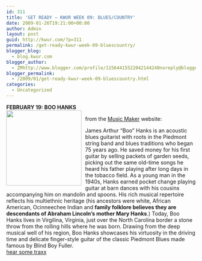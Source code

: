 ```yaml
---
id: 311
title: 'GET READY – KWUR WEEK 09: BLUES/COUNTRY'
date: 2009-01-26T19:21:00+00:00
author: Admin
layout: post
guid: http://kwur.com/?p=311
permalink: /get-ready-kwur-week-09-bluescountry/
blogger_blog:
  - blog.kwur.com
blogger_author:
  - ZMhttp://www.blogger.com/profile/11564415522042144240noreply@blogger.com
blogger_permalink:
  - /2009/01/get-ready-kwur-week-09-bluescountry.html
categories:
  - Uncategorized
---
```

<div class="pf-content">
  <p>
    <span style="font-weight:bold;">FEBRUARY 19: BOO HANKS</span><br /><a onblur="try {parent.deselectBloggerImageGracefully();} catch(e) {}" href="http://www.musicmaker.org/images/artists_large/74.jpg"><img style="float:left; margin:0 10px 10px 0;cursor:pointer; cursor:hand;width: 200px; height: 200px;" src="http://www.musicmaker.org/images/artists_large/74.jpg" border="0" alt="" /></a>
  </p>
  
  <p>
    from the <a href="http://musicmaker.org">Music Maker</a> website:
  </p>
  
  <p>
    James Arthur “Boo” Hanks is an acoustic blues guitarist with roots in the Piedmont string band and blues traditions who began 75 years ago. He saved money for his first guitar by selling packets of garden seeds, picking out the same old-time songs he heard his father playing after long days in the tobacco field. As a young man in the 1940s, Hanks earned pocket change playing guitar at barn dances with his cousins accompanying him on mandolin and spoons. His rich musical repertoire reflects his multiethnic heritage (his ancestors were white, African American, Ocinneechee Indian and <span style="font-weight:bold;">family folklore believes they are descendants of Abraham Lincoln’s mother Mary Hanks</span>.) Today, Boo Hanks lives in Virgilina, Virginia, just over the North Carolina border a stone throw from the rolling hills where he was born. Drawing from the deep musical well of his region, Boo Hanks showcases his virtuosity in the driving time and delicate finger-style guitar of the classic Piedmont Blues made famous by Blind Boy Fuller.<br /><a href="http://myspace.com/boohanks">hear some traxx</a>
  </p>
</div>